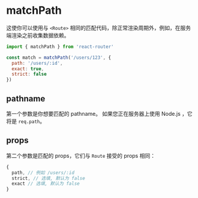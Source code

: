 # matchPath

这使你可以使用与 `<Route>` 相同的匹配代码，除正常渲染周期外，例如，在服务端渲染之前收集数据依赖。

```js
import { matchPath } from 'react-router'

const match = matchPath('/users/123', {
  path: '/users/:id',
  exact: true,
  strict: false
})
```

## pathname

第一个参数是你想要匹配的 pathname。 如果您正在服务器上使用 Node.js ，它将是 `req.path`。

## props

第二个参数是匹配的 props，它们与 `Route` 接受的 props 相同：

```js
{
  path, // 例如 /users/:id
  strict, // 选填, 默认为 false
  exact // 选填, 默认为 false
}
```
